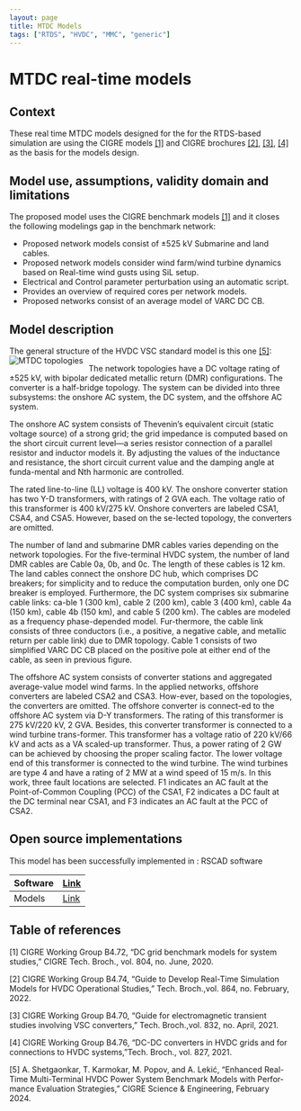 ```yaml
---
layout: page
title: MTDC Models
tags: ["RTDS", "HVDC", "MMC", "generic"]
---
```

# MTDC real-time models  

## Context 
These real time MTDC models designed for the for the RTDS-based simulation are using the CIGRE models [[1]](#1) and CIGRE brochures [[2]](#2), [[3]](#3), [[4]](#4) as the basis for the models design.
 

## Model use, assumptions, validity domain and limitations
The proposed model uses the CIGRE benchmark models [[1]](#1) and it closes the following modelings gap in the benchmark network: 
- Proposed network models consist of ±525 kV Submarine and land cables. 
- Proposed network models consider wind farm/wind turbine dynamics based on Real-time wind gusts using SiL setup. 
- Electrical and Control parameter perturbation using an automatic script.
- Provides an overview of required cores per network models. 
- Proposed networks consist of an average model of VARC DC CB. 

## Model description

The general structure of the HVDC VSC standard model is this one [[5]](#5):
<img src="{{ '/pages/models/HVDC/MTDC_real-time_examples/MTDC_network.png' | relative_url }}"
     alt="MTDC topologies"
     style="float: left; margin-right: 10px;" />
	 
The network topologies have a DC voltage rating of ±525 kV, with bipolar dedicated metallic return (DMR) configurations. The converter is a half-bridge topology. The system can be divided into three subsystems: the onshore AC system, the DC system, and the offshore AC system.

The onshore AC system consists of Thevenin’s equivalent circuit (static voltage source) of a strong grid; the grid impedance is computed based on the short circuit current level—a series resistor connection of a parallel resistor and inductor models it. By adjusting the values of the inductance and resistance, the short circuit current value and the damping angle at funda-mental and Nth harmonic are controlled.

The rated line-to-line (LL) voltage is 400 kV. The onshore converter station has two Y-D transformers, with ratings of 2 GVA each. The voltage ratio of this transformer is 400 kV/275 kV. Onshore converters are labeled CSA1, CSA4, and CSA5. However, based on the se-lected topology, the converters are omitted.

The number of land and submarine DMR cables varies depending on the network topologies. For the five-terminal HVDC system, the number of land DMR cables are Cable 0a, 0b, and 0c. The length of these cables is 12 km. The land cables connect the onshore DC hub, which comprises DC breakers; for simplicity and to reduce the computation burden, only one DC breaker is employed. Furthermore, the DC system comprises six submarine cable links: ca-ble 1 (300 km), cable 2 (200 km), cable 3 (400 km), cable 4a (150 km), cable 4b (150 km), and cable 5 (200 km). The cables are modeled as a frequency phase-depended model. Fur-thermore, the cable link consists of three conductors (i.e., a positive, a negative cable, and metallic return per cable link) due to DMR topology. Cable 1 consists of two simplified VARC DC CB placed on the positive pole at either end of the cable, as seen in previous figure.

The offshore AC system consists of converter stations and aggregated average-value model wind farms. In the applied networks, offshore converters are labeled CSA2 and CSA3. How-ever, based on the topologies, the converters are omitted. The offshore converter is connect-ed to the offshore AC system via D-Y transformers. The rating of this transformer is 275 kV/220 kV, 2 GVA. Besides, this converter transformer is connected to a wind turbine trans-former. This transformer has a voltage ratio of 220 kV/66 kV and acts as a VA scaled-up transformer. Thus, a power rating of 2 GW can be achieved by choosing the proper scaling factor. The lower voltage end of this transformer is connected to the wind turbine. The wind turbines are type 4 and have a rating of 2 MW at a wind speed of 15 m/s. In this work, three fault locations are selected. F1 indicates an AC fault at the Point-of-Common Coupling (PCC) of the CSA1, F2 indicates a DC fault at the DC terminal near CSA1, and F3 indicates an AC fault at the PCC of CSA2.


## Open source implementations
This model has been successfully implemented in : RSCAD software

| Software      | [Link](https://www.rtds.com/) |  
| -----------------  | --- | 
| Models        | [Link](https://github.com/control-protection-grids-tudelft/HVDC-RTDS-models) |  

## Table of references

<a id="1">[1]</a> CIGRE Working Group B4.72, “DC grid benchmark models for system studies,” CIGRE Tech. Broch., vol. 804, no. June, 2020.

<a id="2">[2]</a> CIGRE Working Group B4.74, “Guide to Develop Real-Time Simulation Models for HVDC Operational Studies,” Tech. Broch.,vol. 864, no. February, 2022.

<a id="3">[3]</a> CIGRE Working Group B4.70, “Guide for electromagnetic transient studies involving VSC converters,” Tech. Broch.,vol. 832, no. April, 2021.

<a id="4">[4]</a> CIGRE Working Group B4.76, “DC-DC converters in HVDC grids and for connections to HVDC systems,”Tech. Broch., vol. 827, 2021.

<a id="5">[5]</a> A. Shetgaonkar, T. Karmokar, M. Popov, and A. Lekić, “Enhanced Real-Time Multi-Terminal HVDC Power System Benchmark Models with Perfor-mance Evaluation Strategies,” CIGRE Science & Engineering, February 2024.